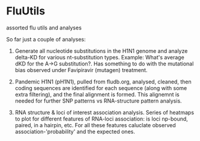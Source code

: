 # FluUtils
assorted flu utils and analyses

So far just a couple of analyses:

1) Generate all nucleotide substitutions in the H1N1 genome and analyze delta-KD for various nt-substitution types.
Example: What's average dKD for the A->G substitution?. Has something to do with the mutational bias observed under Favipiravir (mutagen) treatment.

2) Pandemic H1N1 (pH1N1), pulled from fludb.org, analysed, cleaned, then coding sequences are identified for each sequence (along with some extra filtering), and the final alignment is formed. This alignemnt is needed for further SNP patterns vs RNA-structure pattern analysis.

3) RNA structure & loci of interest association analysis. Series of heatmaps to plot for different features of RNA-loci association: is loci np-bound, paired, in a hairpin, etc. For all these features caluclate observed association-'probability' and the expected ones. 

